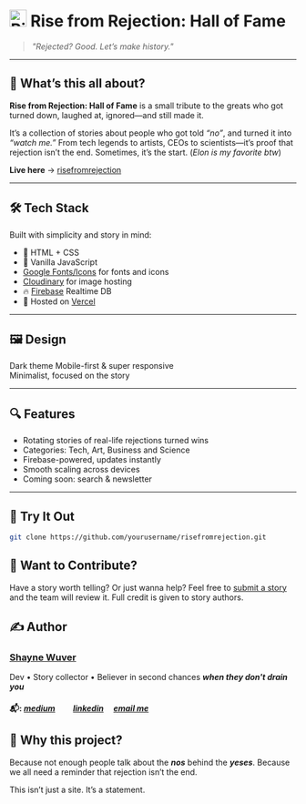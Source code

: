 # <img src="https://res.cloudinary.com/dx72ndl5e/image/upload/v1743799571/risefromrejectionlogo_o7ezjg.png" alt="Rise from Rejection Logo" width="30"/> Rise from Rejection: Hall of Fame

> _"Rejected? Good. Let’s make history."_

---

## 🌱 What’s this all about?

**Rise from Rejection: Hall of Fame** is a small tribute to the greats who got turned down, laughed at, ignored—and still made it.

It’s a collection of stories about people who got told _“no”_, and turned it into _“watch me.”_ From tech legends to artists, CEOs to scientists—it’s proof that rejection isn’t the end. Sometimes, it’s the start. (_Elon is my favorite btw_)

**Live here** → [risefromrejection](https://www.risefromrejection.vercel.app)

---

## 🛠 Tech Stack

Built with simplicity and story in mind:

- 🧱 HTML + CSS
- 🧠 Vanilla JavaScript
- [Google Fonts/Icons](https://fonts.google.com/icons) for fonts and icons
- [Cloudinary](https://cloudinary.com) for image hosting
- 🔥 [Firebase](https://firebase.google.com/) Realtime DB
- 🚀 Hosted on [Vercel](https://vercel.com/)

---

## 🖼️ Design

Dark theme
Mobile-first & super responsive  
Minimalist, focused on the story

---

## 🔍 Features

- Rotating stories of real-life rejections turned wins
- Categories: Tech, Art, Business and Science
- Firebase-powered, updates instantly
- Smooth scaling across devices
- Coming soon: search & newsletter

---

## 🧪 Try It Out

```bash
git clone https://github.com/yourusername/risefromrejection.git
```

## 🤝 Want to Contribute?

Have a story worth telling? Or just wanna help?
Feel free to [submit a story](https://www.risefromrejection.vercel.app/submit_story) and the team will review it. Full credit is given to story authors.

## ✍️ Author

### [Shayne Wuver](wwww.linkedin.com/in/wuvershayne)

Dev • Story collector • Believer in second chances **_when they don't drain you_**

#### 📬: [_medium_](https://medium.com/@wuvershayne)   [_linkedin_](www.linkedin.com/in/shaynewuver)  [_email me_](mailto:wuvershayne@gmail.com)

## 🖤 Why this project?

Because not enough people talk about the **_nos_** behind the **_yeses_**.
Because we all need a reminder that rejection isn’t the end.

This isn’t just a site. It’s a statement.
